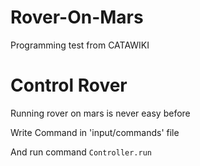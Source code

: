 # Rover-On-Mars
Programming test from CATAWIKI

# Control Rover
Running rover on mars is never easy before 

Write Command in 'input/commands' file

And run command `Controller.run` 


